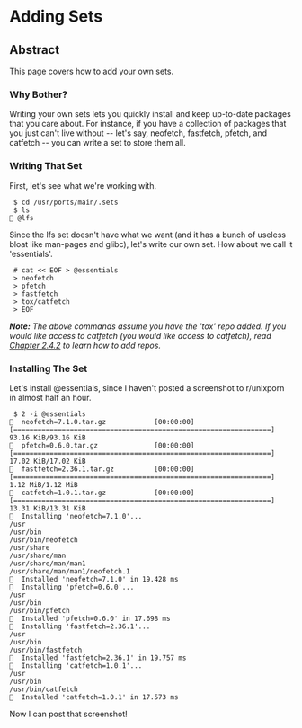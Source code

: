 # Adding Sets

## Abstract
This page covers how to add your own sets.

### Why Bother?
Writing your own sets lets you quickly install and keep up-to-date packages
that you care about. For instance, if you have a collection of packages that
you just can't live without -- let's say, neofetch, fastfetch, pfetch, and
catfetch -- you can write a set to store them all.

### Writing That Set
First, let's see what we're working with.
```
 $ cd /usr/ports/main/.sets
 $ ls
 @lfs
```

Since the lfs set doesn't have what we want (and it has a bunch of useless
bloat like man-pages and glibc), let's write our own set. How about we call it
'essentials'.
```
 # cat << EOF > @essentials
 > neofetch
 > pfetch
 > fastfetch
 > tox/catfetch
 > EOF
```

***Note:** The above commands assume you have the 'tox' repo added. If you
would like access to catfetch (you would like access to catfetch), read
[Chapter 2.4.2](../repos/adding.md) to learn how to add repos.*

### Installing The Set
Let's install @essentials, since I haven't posted a screenshot to r/unixporn in
almost half an hour.
```
 $ 2 -i @essentials
󰗠  neofetch=7.1.0.tar.gz            [00:00:00] [================================================================] 93.16 KiB/93.16 KiB
󰗠  pfetch=0.6.0.tar.gz              [00:00:00] [================================================================] 17.02 KiB/17.02 KiB
󰗠  fastfetch=2.36.1.tar.gz          [00:00:00] [================================================================] 1.12 MiB/1.12 MiB
󰗠  catfetch=1.0.1.tar.gz            [00:00:00] [================================================================] 13.31 KiB/13.31 KiB
󰐗  Installing 'neofetch=7.1.0'...
/usr
/usr/bin
/usr/bin/neofetch
/usr/share
/usr/share/man
/usr/share/man/man1
/usr/share/man/man1/neofetch.1
󰗠  Installed 'neofetch=7.1.0' in 19.428 ms
󰐗  Installing 'pfetch=0.6.0'...
/usr
/usr/bin
/usr/bin/pfetch
󰗠  Installed 'pfetch=0.6.0' in 17.698 ms
󰐗  Installing 'fastfetch=2.36.1'...
/usr
/usr/bin
/usr/bin/fastfetch
󰗠  Installed 'fastfetch=2.36.1' in 19.757 ms
󰐗  Installing 'catfetch=1.0.1'...
/usr
/usr/bin
/usr/bin/catfetch
󰗠  Installed 'catfetch=1.0.1' in 17.573 ms
```

Now I can post that screenshot!
